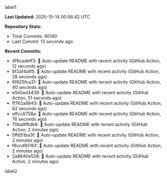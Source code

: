 
label1 
<!-- ACTIVITY_START -->
**Last Updated:** 2025-10-14 00:56:42 UTC

**Repository Stats:**
- Total Commits: 90140
- Last Commit: 13 seconds ago

**Recent Commits:**
- 4f6cadeff3: 🤖 Auto-update README with recent activity (GitHub Action, 12 seconds ago)
- 8f2a14a1f5: 🤖 Auto-update README with recent activity (GitHub Action, 28 seconds ago)
- 6f625fca31: 🤖 Auto-update README with recent activity (GitHub Action, 40 seconds ago)
- e5b5ed4439: 🤖 Auto-update README with recent activity (GitHub Action, 51 seconds ago)
- ff762a9943: 🤖 Auto-update README with recent activity (GitHub Action, 62 seconds ago)
- effcc6758a: 🤖 Auto-update README with recent activity (GitHub Action, 76 seconds ago)
- 70ba9f6db6: 🤖 Auto-update README with recent activity (GitHub Action, 2 minutes ago)
- 5ffd51ba3f: 🤖 Auto-update README with recent activity (GitHub Action, 2 minutes ago)
- f6ccd95163: 🤖 Auto-update README with recent activity (GitHub Action, 2 minutes ago)
- 2a8640e528: 🤖 Auto-update README with recent activity (GitHub Action, 2 minutes ago)
<!-- ACTIVITY_END -->

label2
